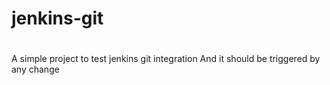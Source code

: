 # jenkins-git
#
A simple project to test jenkins git integration
And it should be triggered by any change
